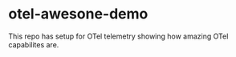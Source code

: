 # otel-awesone-demo
This repo has setup for OTel telemetry showing how amazing OTel capabilites are.
